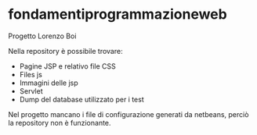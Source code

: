 # fondamentiprogrammazioneweb
Progetto Lorenzo Boi

Nella repository è possibile trovare:
- Pagine JSP e relativo file CSS
- Files js
- Immagini delle jsp
- Servlet
- Dump del database utilizzato per i test


Nel progetto mancano i file di configurazione generati da netbeans, perciò la repository non è funzionante.
